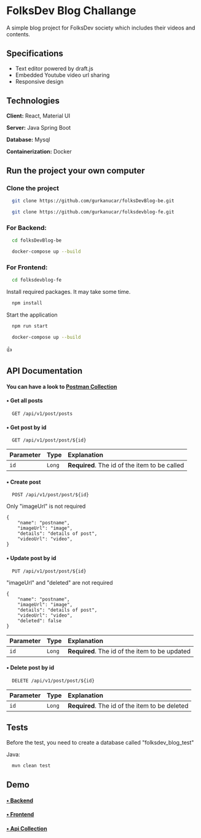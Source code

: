 
# FolksDev Blog Challange

A simple blog project for FolksDev society which includes their videos and contents.

## Specifications

- Text editor powered by draft.js
- Embedded Youtube video url sharing
- Responsive design


  
## Technologies

**Client:** React, Material UI

**Server:** Java Spring Boot 

**Database:** Mysql

**Containerization:** Docker
## Run the project your own computer

### Clone the project

```bash
  git clone https://github.com/gurkanucar/folksDevBlog-be.git
```


```bash
  git clone https://github.com/gurkanucar/folksdevblog-fe.git
```


### For Backend:

```bash
  cd folksDevBlog-be
```

```bash
  docker-compose up --build
```


### For Frontend:

```bash
  cd folksdevblog-fe
```

Install required packages. It may take some time.

```bash
  npm install
```

Start the application

```bash
  npm run start
```

```bash
  docker-compose up --build
```

:+1: 
## API Documentation

#### You can have a look to [Postman Collection](https://www.postman.com/collections/5f1b9bb8757761a3aeb5)

#### • Get all posts

```http
  GET /api/v1/post/posts
```


#### • Get post by id

```http
  GET /api/v1/post/post/${id}
```

| Parameter | Type     | Explanation                       |
| :-------- | :------- | :-------------------------------- |
| `id`      | `Long` | **Required**. The id of the item to be called |



#### • Create post

```http
  POST /api/v1/post/post/${id}
```

 Only "imageUrl" is not required

```
{
    "name": "postname",
    "imageUrl": "image",
    "details": "details of post",
    "videoUrl": "video",
}
```

#### • Update post by id

```http
  PUT /api/v1/post/post/${id}
```

 "imageUrl" and "deleted" are not required

```
{
    "name": "postname",
    "imageUrl": "image",
    "details": "details of post",
    "videoUrl": "video",
    "deleted": false
}
```

| Parameter | Type     | Explanation                       |
| :-------- | :------- | :-------------------------------- |
| `id`      | `Long` | **Required**. The id of the item to be updated |





#### • Delete post by id

```http
  DELETE /api/v1/post/post/${id}
```

| Parameter | Type     | Explanation                       |
| :-------- | :------- | :-------------------------------- |
| `id`      | `Long` | **Required**. The id of the item to be deleted |




  
## Tests

Before the test, you need to create a database called "folksdev_blog_test"

Java:
```bash
  mvn clean test
```

  
## Demo

#### [• Backend](https://folksdevblog-be.herokuapp.com)

#### [• Frontend](https://folksdevblog-fe-ccd5bd4qv-gurkanucar.vercel.app)

#### [• Api Collection](https://www.postman.com/collections/5f1b9bb8757761a3aeb5)